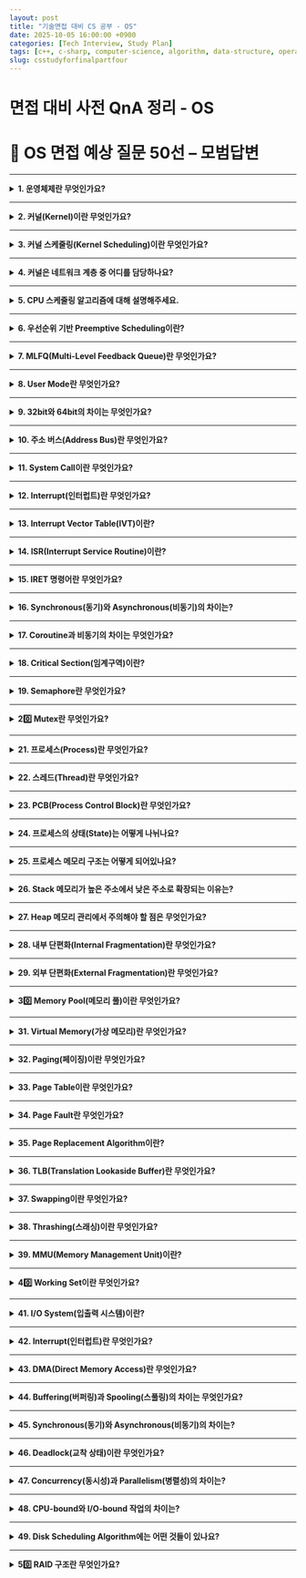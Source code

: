 ```yaml
---
layout: post
title: "기술면접 대비 CS 공부 - OS"
date: 2025-10-05 16:00:00 +0900
categories: [Tech Interview, Study Plan]
tags: [c++, c-sharp, computer-science, algorithm, data-structure, operating-system, network, database, design-pattern, unity, unreal]
slug: csstudyforfinalpartfour
---
```


# 면접 대비 사전 QnA 정리 - OS


# 🔷 OS 면접 예상 질문 50선 – 모범답변

---

<details markdown="1">
<summary><strong>1. 운영체제란 무엇인가요?</strong></summary>

<strong>🧠 핵심 요약</strong>

운영체제(Operating System, OS)는 사용자와 하드웨어 사이의 중재자로서,
시스템 자원을 효율적으로 관리하고 프로그램이 실행될 수 있도록 환경을 제공하는 시스템 소프트웨어입니다.

---

<strong>🔹 특징 및 상세설명</strong>

- **주요 역할**
  1. **프로세스 관리:** 프로그램 실행, 스케줄링, 동기화, 교착상태 관리
  2. **메모리 관리:** 가상 메모리, 페이징, 세그멘테이션
  3. **파일 시스템 관리:** 파일 생성, 삭제, 접근 제어
  4. **입출력(I/O) 관리:** 디바이스 제어, 버퍼링, 인터럽트 처리

- **핵심 구성요소**
  - **커널(Kernel):** 하드웨어 자원 제어 및 시스템 핵심 기능 담당
  - **시스템 콜(System Call):** 사용자 프로그램이 커널 기능을 요청하는 인터페이스
  - **쉘(Shell):** 사용자와 운영체제 간의 명령 인터페이스 (CLI 또는 GUI)

---

<strong>💬 면접식 답변</strong>

운영체제는 하드웨어와 사용자 사이의 다리 역할을 하는 시스템 소프트웨어입니다.
CPU, 메모리, 파일 시스템 등의 자원을 효율적으로 관리하면서,
프로그램이 안정적으로 실행될 수 있도록 지원합니다.
즉, 컴퓨터의 자원을 '관리'하고, 사용자가 프로그램을 '실행'할 수 있게 하는 기반 시스템입니다.

</details>

---

<details markdown="1">
<summary><strong>2. 커널(Kernel)이란 무엇인가요?</strong></summary>

<strong>🧠 핵심 요약</strong>

커널은 운영체제의 핵심으로, CPU, 메모리, 입출력 장치 등의 하드웨어 자원을 직접 제어하고 관리하는 소프트웨어 계층입니다.

---

<strong>🔹 특징 및 상세설명</strong>

- **커널의 역할**
  - **프로세스 관리:** 생성, 스케줄링, 종료
  - **메모리 관리:** 페이지 테이블, 주소 변환, 가상 메모리
  - **파일 시스템 관리:** 파일 접근 및 권한 관리
  - **I/O 제어:** 디바이스 드라이버를 통해 하드웨어를 제어

- **커널의 유형**
  - **모놀리식 커널:** 모든 기능이 하나의 큰 커널에 통합 (예: Linux)
  - **마이크로커널:** 최소 기능만 커널에 두고 나머지는 사용자 모드에서 실행 (예: macOS, QNX)

- **실행 권한**
  - Ring 0 (가장 높은 권한 레벨)에서 실행됨

---

<strong>💬 면접식 답변</strong>

커널은 운영체제의 핵심 부분으로, CPU, 메모리, 디스크와 같은 하드웨어를 직접 관리하는 역할을 합니다.
프로세스와 메모리를 스케줄링하고, I/O 요청을 처리하며, 시스템 자원을 효율적으로 분배하죠.
즉, 커널은 운영체제의 '심장'이라고 할 수 있습니다.

</details>

---

<details markdown="1">
<summary><strong>3. 커널 스케줄링(Kernel Scheduling)이란 무엇인가요?</strong></summary>

<strong>🧠 핵심 요약</strong>

커널 스케줄링은 CPU를 여러 프로세스나 스레드에 효율적으로 분배하기 위한 정책과 메커니즘을 의미합니다.

---

<strong>🔹 특징 및 상세설명</strong>

- **목적**
  - CPU 효율 극대화
  - 응답시간 최소화
  - 공정한 자원 분배

- **스케줄링 단위**
  - **프로세스 단위** (커널 스레드 포함)
  - **스레드 단위** (멀티스레드 환경)

- **대표적인 스케줄링 방식**
  - Round Robin, Priority Scheduling, MLFQ

- **커널 스케줄러 종류**
  - Windows: Dispatcher
  - Linux: Completely Fair Scheduler (CFS)

---

<strong>💬 면접식 답변</strong>

커널 스케줄링은 CPU를 어떤 프로세스나 스레드에 언제, 얼마나 할당할지를 결정하는 메커니즘입니다.
운영체제는 스케줄러를 통해 프로세스를 관리하며, 공정성과 효율성을 동시에 달성하려 합니다.
예를 들어, Linux는 CFS 스케줄러를 통해 CPU 사용량을 균등하게 분배합니다.

</details>

---

<details markdown="1">
<summary><strong>4. 커널은 네트워크 계층 중 어디를 담당하나요?</strong></summary>

<strong>🧠 핵심 요약</strong>

커널은 OSI 7계층 중 **하위 4계층(1~4계층)**, 즉 물리계층부터 전송계층까지를 주로 담당합니다.

---

<strong>🔹 특징 및 상세설명</strong>

- **물리계층 (1계층)**
  - 디바이스 드라이버를 통해 하드웨어 제어

- **데이터링크계층 (2계층)**
  - 네트워크 인터페이스 카드(NIC) 제어

- **네트워크계층 (3계층)**
  - IP 라우팅, 패킷 처리 (커널의 네트워크 스택)

- **전송계층 (4계층)**
  - TCP/UDP 소켓 통신 처리

- **응용계층 (5~7계층)**
  - 사용자 모드에서 실행되는 애플리케이션이 담당 (예: HTTP, FTP 등)

---

<strong>💬 면접식 답변</strong>

커널은 네트워크 계층 중 하위 4계층, 즉 물리 ~ 전송 계층을 담당합니다.
하드웨어 드라이버를 제어하고, IP 라우팅과 TCP/UDP 소켓 통신을 처리하죠.
반면, HTTP 같은 상위 계층은 응용 프로그램에서 구현됩니다.

</details>

---

<details markdown="1">
<summary><strong>5. CPU 스케줄링 알고리즘에 대해 설명해주세요.</strong></summary>

<strong>🧠 핵심 요약</strong>

CPU 스케줄링 알고리즘은 여러 프로세스가 CPU를 효율적으로 공유하도록 우선순위와 실행 순서를 결정하는 정책입니다.

---

<strong>🔹 특징 및 상세설명</strong>

- **비선점형(Non-Preemptive)**
  - FCFS (First Come First Served)
  - SJF (Shortest Job First)

- **선점형(Preemptive)**
  - RR (Round Robin)
  - SRTF (Shortest Remaining Time First)
  - Priority Scheduling
  - MLFQ (Multi-Level Feedback Queue)

- **평가 기준**
  - 평균 대기 시간, 응답 시간, CPU 활용률, 처리율 등

---

<strong>💬 면접식 답변</strong>

CPU 스케줄링은 여러 프로세스가 CPU를 효율적으로 사용할 수 있도록 실행 순서를 결정하는 과정입니다.
예를 들어, 짧은 작업을 우선 실행하는 SJF나, 순환 시간을 나누는 Round Robin 방식이 대표적입니다.
최근 OS에서는 MLFQ처럼 동적 우선순위를 사용하는 방식이 주로 활용됩니다.

</details>

---

<details markdown="1">
<summary><strong>6. 우선순위 기반 Preemptive Scheduling이란?</strong></summary>

<strong>🧠 핵심 요약</strong>

우선순위 기반 선점 스케줄링은 **우선순위가 높은 프로세스가 낮은 프로세스보다 먼저 CPU를 차지하는 방식**입니다.

---

<strong>🔹 특징 및 상세설명</strong>

- **기본 원리**
  - 새로 도착한 프로세스가 기존 실행 중인 프로세스보다 우선순위가 높다면, CPU를 즉시 선점(Preempt)합니다

- **장점**
  - 빠른 응답성과 높은 중요도 프로세스 처리 가능

- **단점**
  - 낮은 우선순위 프로세스가 무한정 대기하는 **Starvation(기아 현상)** 발생 가능

- **해결법**
  - Aging (대기 시간이 길수록 우선순위를 점진적으로 상승시킴)

---

<strong>💬 면접식 답변</strong>

우선순위 기반 선점 스케줄링은 높은 우선순위의 프로세스가 CPU를 먼저 사용하는 방식입니다.
중요 작업을 빠르게 처리할 수 있지만, 낮은 우선순위 작업이 영원히 실행되지 않는 기아 현상이 발생할 수 있습니다.
이를 방지하기 위해 Aging 기법을 적용해 우선순위를 점진적으로 조정합니다.

</details>

---

<details markdown="1">
<summary><strong>7. MLFQ(Multi-Level Feedback Queue)란 무엇인가요?</strong></summary>

<strong>🧠 핵심 요약</strong>

MLFQ는 여러 개의 우선순위 큐를 두고, 프로세스의 행동에 따라 동적으로 우선순위를 조정하는 스케줄링 알고리즘입니다.

---

<strong>🔹 특징 및 상세설명</strong>

- **다단계 큐 구조**
  - 각 큐는 서로 다른 우선순위와 타임슬라이스(Time Quantum)를 가짐

- **피드백 메커니즘**
  - CPU를 오래 사용하면 하위 큐로 이동, 입출력 위주면 상위 큐로 승격

- **장점**
  - CPU-bound, I/O-bound 프로세스를 모두 공정하게 처리

- **단점**
  - 구현이 복잡하며, 매개변수 조정이 중요함

---

<strong>💬 면접식 답변</strong>

MLFQ는 여러 개의 큐를 두고 프로세스의 실행 패턴에 따라 우선순위를 동적으로 변경하는 방식입니다.
CPU를 오래 사용하는 작업은 하위 큐로, 입출력 중심의 작업은 상위 큐로 이동합니다.
즉, 시스템의 효율성과 응답성을 모두 확보할 수 있는 스케줄링 방식입니다.

</details>

---

<details markdown="1">
<summary><strong>8. User Mode란 무엇인가요?</strong></summary>

<strong>🧠 핵심 요약</strong>

User Mode는 애플리케이션이 실행되는 권한이 제한된 CPU 모드로, 직접 하드웨어에 접근할 수 없습니다.

---

<strong>🔹 특징 및 상세설명</strong>

- **접근 제한**
  - 시스템 자원(CPU, 메모리 등)에 직접 접근 불가

- **커널 호출**
  - 시스템 콜을 통해 커널 모드에서만 자원 접근 가능

- **예시**
  - 브라우저, 게임 클라이언트, IDE 등은 User Mode에서 실행됨

- **보호 메커니즘**
  - 잘못된 접근으로부터 시스템 안정성을 보장

---

<strong>💬 면접식 답변</strong>

User Mode는 일반 애플리케이션이 실행되는 제한된 권한 모드입니다.
프로그램이 직접 하드웨어를 제어하지 못하고, 필요한 경우 커널 모드로 전환하여 자원을 요청합니다.
이 방식 덕분에 시스템 안정성과 보안이 유지됩니다.

</details>

---

<details markdown="1">
<summary><strong>9. 32bit와 64bit의 차이는 무엇인가요?</strong></summary>

<strong>🧠 핵심 요약</strong>

32bit와 64bit는 CPU가 한 번에 처리할 수 있는 데이터 크기(레지스터 폭)와 주소 공간의 크기를 의미합니다.

---

<strong>🔹 특징 및 상세설명</strong>

- **데이터 버스/레지스터 폭 차이**
  - 32bit CPU: 4바이트(=32비트) 단위 연산
  - 64bit CPU: 8바이트(=64비트) 단위 연산

- **주소 공간 차이**
  - 32bit: 최대 4GB (2³²)
  - 64bit: 이론상 16EB (2⁶⁴)

- **특징**
  - 64bit는 더 큰 메모리 공간 접근 가능
  - 64bit OS에서는 32bit 프로그램을 호환 모드에서 실행 가능

---

<strong>💬 면접식 답변</strong>

32bit와 64bit의 차이는 CPU가 한 번에 처리할 수 있는 데이터의 폭과 메모리 주소 공간의 차이입니다.
32bit 시스템은 최대 4GB 메모리만 인식하지만, 64bit는 훨씬 큰 주소 공간을 다룰 수 있습니다.
최근 대부분의 OS와 애플리케이션은 64bit 환경을 기본으로 지원합니다.

</details>

---

<details markdown="1">
<summary><strong>10. 주소 버스(Address Bus)란 무엇인가요?</strong></summary>

<strong>🧠 핵심 요약</strong>

주소 버스는 CPU가 접근하려는 메모리나 I/O 장치의 주소를 전달하는 통로입니다.

---

<strong>🔹 특징 및 상세설명</strong>

- **역할**
  - CPU → 메모리/디바이스로 주소 신호를 전달

- **폭(bit 수)**
  - CPU의 주소 버스 폭이 접근 가능한 메모리 크기를 결정
  - 예: 32bit 주소 버스 → 4GB 메모리 접근 가능

- **데이터 버스(Data Bus)**
  - 실제 데이터를 전달

- **제어 버스(Control Bus)**
  - 읽기/쓰기 제어 신호를 전달

---

<strong>💬 면접식 답변</strong>

주소 버스는 CPU가 메모리나 I/O 장치에 접근하기 위해 주소를 전달하는 통로입니다.
예를 들어 32비트 CPU는 32개의 주소선을 통해 2³², 즉 4GB의 메모리 공간에 접근할 수 있습니다.
이 버스 구조는 CPU, 메모리, 주변장치 간 통신의 핵심 요소입니다.

</details>

---

<details markdown="1">
<summary><strong>11. System Call이란 무엇인가요?</strong></summary>

<strong>🧠 핵심 요약</strong>

System Call은 사용자 프로그램이 운영체제 커널의 기능(CPU, 메모리, 파일 등)에 접근하기 위해 호출하는 인터페이스입니다.

---

<strong>🔹 특징 및 상세설명</strong>

- **역할**
  - 사용자 모드 프로그램이 직접 하드웨어를 제어할 수 없기 때문에, 커널 기능을 요청할 때 System Call을 통해 간접적으로 접근합니다

- **예시**
  - 파일: `open()`, `read()`, `write()`
  - 프로세스: `fork()`, `exec()`, `exit()`
  - 메모리: `mmap()`, `brk()`
  - 네트워크: `socket()`, `connect()`

- **동작 과정**
  1. 애플리케이션이 System Call 호출
  2. CPU가 **Trap 명령어**를 통해 커널 모드로 전환
  3. 커널이 요청된 작업 수행 후 결과 반환
  4. 사용자 모드로 복귀

---

<strong>💬 면접식 답변</strong>

System Call은 사용자 프로그램이 커널 기능을 요청하는 인터페이스입니다.
예를 들어, 파일을 열거나 프로세스를 생성할 때 직접 하드웨어에 접근하지 않고 System Call을 통해 커널이 대신 수행합니다.
즉, 커널과 사용자 프로그램 간의 통신 창구 역할을 하는 중요한 메커니즘입니다.

</details>

---

<details markdown="1">
<summary><strong>12. Interrupt(인터럽트)란 무엇인가요?</strong></summary>

<strong>🧠 핵심 요약</strong>  
인터럽트는 CPU가 실행 중인 작업을 잠시 중단하고,  
우선적으로 처리해야 하는 외부 또는 내부 이벤트를 처리하도록 알려주는 신호입니다.

---

<strong>🔹 특징 및 상세설명</strong>  
- **종류:**
  - **하드웨어 인터럽트:** 키보드 입력, I/O 완료 등 외부 장치 신호  
  - **소프트웨어 인터럽트:** 예외(Exception), System Call 등 내부 이벤트  
- **동작 과정:**  
  1. 인터럽트 발생  
  2. CPU가 현재 명령어 완료 후 상태를 저장  
  3. 인터럽트 벡터 테이블(IVT)에서 해당 ISR 주소 탐색  
  4. ISR(Interrupt Service Routine) 실행  
  5. `IRET` 명령으로 원래 실행하던 코드 복귀  

---

<strong>💬 면접식 답변</strong>  
인터럽트는 CPU가 현재 작업을 잠시 멈추고,  
입출력 완료나 예외 상황 같은 더 중요한 이벤트를 우선 처리하도록 하는 신호입니다.  
예를 들어 키보드 입력이 들어오면 CPU가 즉시 ISR을 실행하고, 처리가 끝나면 원래 작업으로 돌아옵니다.

</details>

---

<details markdown="1">
<summary><strong>13. Interrupt Vector Table(IVT)이란?</strong></summary>

<strong>🧠 핵심 요약</strong>  
IVT는 각 인터럽트 번호에 대응하는 ISR(Interrupt Service Routine)의 주소를 저장하는 테이블입니다.

---

<strong>🔹 특징 및 상세설명</strong>  
- **역할:**  
  인터럽트가 발생했을 때 CPU가 어떤 함수를 실행해야 할지를 결정하는 매핑 테이블 역할  
- **구조:**  
  각 엔트리(Entry)는 인터럽트 번호(Index)와 ISR 주소를 매핑  
- **예시:**  
  - 0번: Divide by Zero  
  - 14번: Page Fault  
  - 32번 이상: 하드웨어 인터럽트  

---

<strong>💬 면접식 답변</strong>  
인터럽트 벡터 테이블은 각 인터럽트 요청 번호에 대응하는 ISR 주소를 저장한 테이블입니다.  
CPU는 인터럽트가 발생하면 IVT에서 해당 ISR의 주소를 찾아 즉시 실행하게 됩니다.  
즉, 인터럽트 처리의 ‘주소록’ 역할을 하는 데이터 구조입니다.

</details>

---

<details markdown="1">
<summary><strong>14. ISR(Interrupt Service Routine)이란?</strong></summary>

<strong>🧠 핵심 요약</strong>  
ISR은 인터럽트가 발생했을 때 실행되는 함수(핸들러)로,  
해당 이벤트를 처리하고 시스템을 정상 상태로 복귀시키는 역할을 합니다.

---

<strong>🔹 특징 및 상세설명</strong>  
- **역할:**  
  - 인터럽트 원인 분석 및 관련 작업 처리  
  - 예: 키보드 입력 처리, 네트워크 패킷 수신, 타이머 인터럽트  
- **실행 과정:**  
  1. 인터럽트 발생 → CPU 상태 저장  
  2. ISR 진입 → 해당 작업 수행  
  3. 완료 후 `IRET` 명령으로 복귀  
- **제약:**  
  - 실행 중 다른 인터럽트 발생 시 마스킹 필요  
  - 커널 모드에서 동작 (고권한 코드)

---

<strong>💬 면접식 답변</strong>  
ISR은 인터럽트가 발생했을 때 실행되는 처리 루틴입니다.  
예를 들어 키보드 입력 시 키 값을 버퍼에 저장하는 코드가 ISR로 작동합니다.  
CPU는 ISR 수행 후 원래 실행 중이던 프로세스로 복귀합니다.

</details>

---

<details markdown="1">
<summary><strong>15. IRET 명령어란 무엇인가요?</strong></summary>

<strong>🧠 핵심 요약</strong>  
IRET(Interrupt Return)은 인터럽트 처리 후,  
저장해두었던 이전 CPU 상태(레지스터, 플래그, 명령어 포인터)를 복원하고 원래 코드로 돌아가는 명령어입니다.

---

<strong>🔹 특징 및 상세설명</strong>  
- **작동 원리:**  
  - ISR 진입 시 CPU는 현재 실행 상태(PC, 플래그, 스택 등)를 스택에 저장  
  - IRET은 이 상태를 복원하여 원래 실행 흐름으로 복귀  
- **역할:**  
  인터럽트 처리 후 시스템을 안정적으로 원래 컨텍스트로 되돌림  
- **관련 명령:**  
  - `CALL` / `RET` (일반 함수 호출)  
  - `INT` / `IRET` (인터럽트 호출 및 복귀)

---

<strong>💬 면접식 답변</strong>  
IRET 명령은 인터럽트 처리 후 CPU가 이전 실행 상태로 돌아가게 하는 복귀 명령어입니다.  
ISR이 완료되면 IRET이 스택에 저장된 프로그램 카운터와 플래그를 복원하여 원래 명령으로 복귀합니다.  
이 과정을 통해 인터럽트 전후의 실행 흐름이 일관되게 유지됩니다.

</details>

---

<details markdown="1">
<summary><strong>16. Synchronous(동기)와 Asynchronous(비동기)의 차이는?</strong></summary>

<strong>🧠 핵심 요약</strong>  
동기(Synchronous)는 요청한 작업이 끝날 때까지 기다리는 방식이고,  
비동기(Asynchronous)는 요청 후 바로 다음 작업을 수행하며 결과를 나중에 받는 방식입니다.

---

<strong>🔹 특징 및 상세설명</strong>  

| 구분 | Synchronous | Asynchronous |
|------|--------------|--------------|
| **작동 방식** | 순차적 | 병렬 또는 비차단 |
| **예시** | 파일 읽기 시 완료까지 대기 | 콜백으로 결과 수신 |
| **장점** | 구현 간단, 예측 쉬움 | CPU 효율 높음 |
| **단점** | 대기 시간 발생 | 구현 복잡, 동기화 필요 |

---

<strong>💬 면접식 답변</strong>  
동기 방식은 작업이 끝날 때까지 다음 명령을 실행하지 않는 방식이고,  
비동기 방식은 요청 후 다른 일을 처리하다가 결과를 나중에 받는 방식입니다.  
예를 들어, Unity의 Coroutine이나 C#의 `async/await`가 대표적인 비동기 패턴입니다.

</details>

---

<details markdown="1">
<summary><strong>17. Coroutine과 비동기의 차이는 무엇인가요?</strong></summary>

<strong>🧠 핵심 요약</strong>  
Coroutine은 함수 실행을 중단하고 나중에 재개할 수 있는 구조이고,  
비동기(Async)는 별도의 스레드나 이벤트 루프를 통해 병렬적으로 작업을 수행하는 개념입니다.

---

<strong>🔹 특징 및 상세설명</strong>  
- **Coroutine:**  
  - 싱글 스레드 내에서 실행 흐름을 일시 중단(`yield`) 후 재개  
  - Unity, Lua, Python 등에서 사용  
- **Async (비동기):**  
  - OS나 런타임 레벨에서 백그라운드 스레드/이벤트로 동작  
  - 예: `Task`, `Future`, `Promise`  
- **차이점:**  
  - Coroutine은 “동시성(Concurrency)”  
  - Async는 “병렬성(Parallelism)”

---

<strong>💬 면접식 답변</strong>  
Coroutine은 하나의 스레드에서 실행 흐름을 잠시 멈추고 나중에 이어가는 구조입니다.  
반면 비동기 작업은 OS 스케줄러나 별도 스레드에서 병렬로 실행되어 결과를 콜백이나 await로 받습니다.  
즉, Coroutine은 흐름 제어 중심이고, 비동기는 작업 분산 중심입니다.

</details>

---

<details markdown="1">
<summary><strong>18. Critical Section(임계구역)이란?</strong></summary>

<strong>🧠 핵심 요약</strong>  
Critical Section은 여러 스레드가 동시에 접근하면 문제가 발생할 수 있는 코드 영역입니다.

---

<strong>🔹 특징 및 상세설명</strong>  
- **발생 원인:**  
  공유 자원에 대한 동시 접근 (예: 전역 변수, 버퍼)  
- **문제점:**  
  Race Condition, 데이터 불일치, 시스템 오류  
- **해결 방법:**  
  1. Mutex  
  2. Semaphore  
  3. SpinLock  
  4. Monitor / CriticalSection 객체 (Windows API)  

---

<strong>💬 면접식 답변</strong>  
임계구역은 여러 스레드가 동시에 접근하면 데이터 불일치가 발생할 수 있는 코드 부분입니다.  
이를 보호하기 위해 락(Mutex, Semaphore 등)을 사용하여 한 번에 하나의 스레드만 접근하도록 보장합니다.

</details>

---

<details markdown="1">
<summary><strong>19. Semaphore란 무엇인가요?</strong></summary>

<strong>🧠 핵심 요약</strong>  
Semaphore는 동시에 접근할 수 있는 스레드의 개수를 제어하는 동기화 도구입니다.

---

<strong>🔹 특징 및 상세설명</strong>  
- **구성요소:** 정수 값 `S` (허용 가능한 자원 수)  
- **작동 방식:**  
  - `wait()` → S 감소 (자원이 없으면 대기)  
  - `signal()` → S 증가 (대기 중인 스레드 깨움)  
- **유형:**  
  - **Binary Semaphore:** S = 0 or 1 (Mutex와 유사)  
  - **Counting Semaphore:** S > 1, 여러 자원 제어 가능  
- **특징:** 여러 스레드가 동시에 접근 가능하나, S값 제한 존재  

---

<strong>💬 면접식 답변</strong>  
Semaphore는 한 번에 접근할 수 있는 스레드 수를 제어하는 기법입니다.  
예를 들어, 데이터베이스 커넥션 풀의 최대 연결 개수를 제한할 때 사용됩니다.  
S값이 0이면 다른 스레드는 대기하고, 자원이 반환되면 다시 접근할 수 있습니다.

</details>

---

<details markdown="1">
<summary><strong>20️⃣ Mutex란 무엇인가요?</strong></summary>

<strong>🧠 핵심 요약</strong>  
Mutex는 한 번에 하나의 스레드만 접근할 수 있도록 하는 상호 배제 동기화 객체입니다.

---

<strong>🔹 특징 및 상세설명</strong>  
- **핵심 원리:** 자원을 잠그고(`lock`), 사용이 끝나면 해제(`unlock`)  
- **특징:**  
  - 소유자(Owner) 개념 존재 → 락을 획득한 스레드만 해제 가능  
  - 교착 상태(Deadlock) 위험 존재  
- **사용 예시:**  
  - 파일 쓰기, 전역 변수 수정, UI 접근  
- **차이점:**  
  - Mutex: 한 스레드만 접근 가능  
  - Semaphore: 여러 스레드 제한적 접근 가능  

---

<strong>💬 면접식 답변</strong>  
Mutex는 한 번에 하나의 스레드만 공유 자원에 접근하도록 하는 동기화 메커니즘입니다.  
스레드가 자원을 잠근 후 반드시 해제해야 하며, 그렇지 않으면 교착 상태가 발생할 수 있습니다.  
즉, Mutex는 완전한 상호 배제를 보장하는 락입니다.

</details>

---

<details markdown="1">
<summary><strong>21. 프로세스(Process)란 무엇인가요?</strong></summary>

<strong>🧠 핵심 요약</strong>  
프로세스는 실행 중인 프로그램의 인스턴스로,  
코드, 데이터, 스택, 힙, 그리고 CPU 상태 등의 자원을 포함한 독립적인 실행 단위입니다.

---

<strong>🔹 특징 / 상세설명</strong>  
- **구성요소:**  
  - Code Section (명령어)  
  - Data Section (전역/정적 변수)  
  - Stack (함수 호출, 지역 변수)  
  - Heap (동적 메모리)  
- **특징:**  
  - 고유한 **PID(Process ID)** 를 가짐  
  - 서로 독립된 메모리 공간 사용  
  - 운영체제가 **PCB(Process Control Block)** 으로 관리  
- **상태 전이:** Ready → Running → Waiting → Terminated  

---

<strong>💬 면접식 답변</strong>  
프로세스는 실행 중인 프로그램 하나를 의미하며,  
코드와 데이터를 포함해 독립된 메모리 공간을 가지고 있습니다.  
운영체제는 각 프로세스를 PCB로 관리하며, CPU 스케줄링을 통해 실행 순서를 조정합니다.

</details>

---

<details markdown="1">
<summary><strong>22. 스레드(Thread)란 무엇인가요?</strong></summary>

<strong>🧠 핵심 요약</strong>  
스레드는 프로세스 내부에서 실행되는 가장 작은 실행 단위이며,  
같은 프로세스 내에서 메모리 자원을 공유합니다.

---

<strong>🔹 특징 / 상세설명</strong>  
- **공유 자원:** Code, Data, Heap  
- **개별 자원:** Stack, Register, Program Counter  
- **장점:** 컨텍스트 스위치 비용 적음, 빠른 통신 가능  
- **단점:** 동기화 문제(Race Condition), 디버깅 어려움  
- **유형:**  
  - User-Level Thread (경량, 빠름)  
  - Kernel-Level Thread (시스템 관리 용이)

---

<strong>💬 면접식 답변</strong>  
스레드는 프로세스 내부에서 동작하는 실행 단위입니다.  
프로세스 자원을 공유하기 때문에 생성 속도가 빠르고 통신이 효율적이지만,  
동시에 접근 시 동기화 문제가 발생할 수 있습니다.

</details>

---

<details markdown="1">
<summary><strong>23. PCB(Process Control Block)란 무엇인가요?</strong></summary>

<strong>🧠 핵심 요약</strong>  
PCB는 운영체제가 각 프로세스를 관리하기 위해 유지하는 정보 구조체입니다.

---

<strong>🔹 특징 / 상세설명</strong>  
- **포함 정보:**  
  - 프로세스 상태 (Running, Ready 등)  
  - Program Counter  
  - Register 값  
  - 메모리 관리 정보 (Page Table)  
  - I/O 상태, 파일 핸들  
- **역할:**  
  프로세스 전환(Context Switch) 시, 상태 저장 및 복구에 사용  
- **저장 위치:**  
  커널 영역 (Kernel Space)

---

<strong>💬 면접식 답변</strong>  
PCB는 프로세스의 상태와 자원 정보를 저장한 운영체제 내부 구조체입니다.  
CPU 스위칭 시 PCB를 이용해 이전 상태를 저장하고, 다음 프로세스의 상태를 복원합니다.  
즉, 프로세스의 ‘신분증’ 역할을 하는 구조입니다.

</details>

---

<details markdown="1">
<summary><strong>24. 프로세스의 상태(State)는 어떻게 나뉘나요?</strong></summary>

<strong>🧠 핵심 요약</strong>  
프로세스는 실행 상태에 따라 **New, Ready, Running, Waiting, Terminated** 로 구분됩니다.

---

<strong>🔹 특징 / 상세설명</strong>  
1. **New:** 프로세스 생성 중  
2. **Ready:** 실행 대기 중 (CPU 할당 대기)  
3. **Running:** CPU에서 실제 실행 중  
4. **Waiting (Blocked):** I/O나 이벤트 대기 중  
5. **Terminated:** 실행 완료  
- **상태 전이:**  
  - Dispatch: Ready → Running  
  - Timeout: Running → Ready  
  - Wait: Running → Waiting  
  - Wakeup: Waiting → Ready  

---

<strong>💬 면접식 답변</strong>  
프로세스는 생성(New)부터 실행(Running), 종료(Terminated)까지 여러 상태를 오갑니다.  
예를 들어, CPU 점유가 끝나면 Ready로 돌아가고, I/O 대기 시에는 Waiting으로 전환됩니다.  
이러한 상태 전이는 스케줄러가 관리합니다.

</details>

---

<details markdown="1">
<summary><strong>25. 프로세스 메모리 구조는 어떻게 되어있나요?</strong></summary>

<strong>🧠 핵심 요약</strong>  
프로세스 메모리는 **Code, Data, Heap, Stack** 영역으로 나뉩니다.

---

<strong>🔹 특징 / 상세설명</strong>  

| 영역 | 내용 | 크기 변화 |
|------|------|-----------|
| Code | 프로그램 명령어 | 고정 |
| Data | 전역/정적 변수 | 고정 |
| Heap | 동적 메모리(new, malloc) | 증가/감소 |
| Stack | 함수 호출, 지역 변수 | 함수 호출 시 증가, 리턴 시 감소 |

- **특징:**  
  - Stack은 높은 주소 → 낮은 주소 방향으로 성장  
  - Heap은 낮은 주소 → 높은 주소 방향으로 성장  

---

<strong>💬 면접식 답변</strong>  
프로세스는 코드, 데이터, 힙, 스택 영역으로 나뉘며,  
코드는 실행 명령, 데이터는 전역 변수, 스택은 함수 호출 정보, 힙은 동적 메모리를 저장합니다.  
특히 스택과 힙은 반대 방향으로 확장되어 충돌을 방지합니다.

</details>

---

<details markdown="1">
<summary><strong>26. Stack 메모리가 높은 주소에서 낮은 주소로 확장되는 이유는?</strong></summary>

<strong>🧠 핵심 요약</strong>  
스택과 힙이 서로 반대 방향으로 확장되도록 하여,  
서로 충돌하지 않고 효율적으로 메모리를 사용할 수 있기 때문입니다.

---

<strong>🔹 특징 / 상세설명</strong>  
- **Heap:** 동적 메모리 → 낮은 주소부터 위로 증가  
- **Stack:** 함수 호출 → 높은 주소부터 아래로 감소  
- **이유:**  
  1. 메모리의 양끝에서 서로 향하도록 하여 공간을 유연하게 공유  
  2. 예측 가능한 오버플로 감지 용이  
  3. CPU 구조상 스택 포인터의 감소 연산이 효율적

---

<strong>💬 면접식 답변</strong>  
스택은 높은 주소에서 낮은 주소로, 힙은 반대로 확장됩니다.  
이 구조 덕분에 두 영역이 동적으로 메모리를 공유하며,  
프로그램이 사용하는 메모리 공간을 효율적으로 조절할 수 있습니다.

</details>

---

<details markdown="1">
<summary><strong>27. Heap 메모리 관리에서 주의해야 할 점은 무엇인가요?</strong></summary>

<strong>🧠 핵심 요약</strong>  
Heap은 동적 메모리 공간으로,  
메모리 누수나 단편화 등의 문제가 발생하지 않도록 관리가 필요합니다.

---

<strong>🔹 특징 / 상세설명</strong>  
- **주의사항:**  
  1. `new` / `malloc`으로 할당 후 반드시 `delete` / `free` 필요  
  2. 중복 해제(Double Free) 금지  
  3. Dangling Pointer(유효하지 않은 포인터 참조) 주의  
  4. 단편화(Heap Fragmentation) 발생 가능  
- **해결책:**  
  - 스마트 포인터 (C++)  
  - 풀 할당(Memory Pool)  
  - Garbage Collection (C#, Java)

---

<strong>💬 면접식 답변</strong>  
Heap은 동적으로 메모리를 관리하기 때문에 누수나 단편화가 쉽게 발생합니다.  
그래서 C++에서는 스마트 포인터를, C#에서는 GC를 사용해 안전하게 관리하며,  
사용이 끝난 메모리는 반드시 해제해야 합니다.

</details>

---

<details markdown="1">
<summary><strong>28. 내부 단편화(Internal Fragmentation)란 무엇인가요?</strong></summary>

<strong>🧠 핵심 요약</strong>  
내부 단편화는 고정된 블록을 할당할 때 실제 사용보다 더 큰 공간이 낭비되는 현상입니다.

---

<strong>🔹 특징 / 상세설명</strong>  
- **예시:**  
  4KB 블록 단위 할당 시, 3.6KB만 사용하면 0.4KB 낭비  
- **원인:**  
  고정 크기 메모리 블록 또는 페이지 기반 관리  
- **해결방법:**  
  - 동적 크기 할당 (Buddy System)  
  - 페이지 크기 조정  
  - 세그멘테이션과 결합

---

<strong>💬 면접식 답변</strong>  
내부 단편화는 프로세스가 필요한 양보다 큰 블록을 할당받아 낭비되는 공간입니다.  
예를 들어, 4KB 페이지에 3KB만 사용하면 남는 1KB가 낭비됩니다.  
이 문제는 가변 크기 블록이나 세그멘테이션 기법으로 완화할 수 있습니다.

</details>

---

<details markdown="1">
<summary><strong>29. 외부 단편화(External Fragmentation)란 무엇인가요?</strong></summary>

<strong>🧠 핵심 요약</strong>  
외부 단편화는 메모리 중간중간에 작은 빈 공간이 생겨,  
총합은 충분하지만 연속된 공간을 할당할 수 없는 현상입니다.

---

<strong>🔹 특징 / 상세설명</strong>  
- **예시:**  
  10MB 중 2MB + 3MB + 5MB로 나뉘어 존재 시,  
  6MB 프로세스를 연속적으로 배치 불가능  
- **해결방법:**  
  - **Compaction(압축)**: 메모리 공간 재배치  
  - **Paging**: 연속되지 않은 페이지 단위 관리  
  - **Segmentation + Paging 결합**  

---

<strong>💬 면접식 답변</strong>  
외부 단편화는 메모리 중간중간이 잘게 쪼개져 연속된 큰 공간을 할당할 수 없는 문제입니다.  
이 문제는 페이지 단위로 메모리를 분할하거나, 압축(Compaction)을 통해 완화할 수 있습니다.

</details>

---

<details markdown="1">
<summary><strong>30️⃣ Memory Pool(메모리 풀)이란 무엇인가요?</strong></summary>

<strong>🧠 핵심 요약</strong>  
Memory Pool은 자주 할당/해제되는 작은 객체들을 미리 확보해두고 재사용하는 메모리 관리 기법입니다.

---

<strong>🔹 특징 / 상세설명</strong>  
- **장점:**  
  - `malloc` / `free` 호출 감소 → 성능 향상  
  - 단편화 방지  
  - 예측 가능한 메모리 사용량  
- **구조:**  
  - 고정 크기 블록의 리스트를 유지  
  - 필요 시 즉시 제공 후 반환 시 재사용  
- **활용 예시:**  
  - 게임 오브젝트 관리 (Unity Object Pool)  
  - 네트워크 버퍼 관리  

---

<strong>💬 면접식 답변</strong>  
Memory Pool은 작은 객체를 반복적으로 할당할 때,  
미리 확보해둔 블록을 재사용하는 방식입니다.  
이를 통해 메모리 단편화를 줄이고, 할당/해제 속도를 크게 향상시킬 수 있습니다.

</details>

---

<details markdown="1">
<summary><strong>31. Virtual Memory(가상 메모리)란 무엇인가요?</strong></summary>

<strong>🧠 핵심 요약</strong>  
가상 메모리는 실제 물리 메모리보다 큰 공간을 사용하는 것처럼 보이게 하는 메모리 관리 기법으로,  
프로세스마다 독립된 주소 공간을 제공하여 안정성과 효율성을 높입니다.

---

<strong>🔹 특징 / 상세설명</strong>  
- **핵심 아이디어:**  
  프로세스는 가상의 주소 공간(Virtual Address Space)을 사용하고,  
  MMU가 이를 실제 물리 주소로 변환합니다.  
- **장점:**  
  - 프로세스 간 메모리 보호  
  - 메모리 효율적 사용 (Demand Paging)  
  - 큰 프로그램 실행 가능  
- **구성:**  
  - Virtual Address ↔ Physical Address 매핑  
  - Page Table, TLB, MMU가 변환 담당  

---

<strong>💬 면접식 답변</strong>  
가상 메모리는 프로세스가 실제 물리 메모리보다 큰 공간을 사용할 수 있도록 하는 시스템입니다.  
이를 통해 메모리 보호, 프로세스 간 독립성, 효율적인 자원 분배가 가능해집니다.  
MMU가 주소 변환을 담당하고, 필요할 때만 페이지를 로드합니다.

</details>

---

<details markdown="1">
<summary><strong>32. Paging(페이징)이란 무엇인가요?</strong></summary>

<strong>🧠 핵심 요약</strong>  
페이징은 가상 메모리를 일정한 크기의 블록(Page)으로 나누고,  
이를 물리 메모리의 프레임(Frame)과 매핑하는 메모리 관리 기법입니다.

---

<strong>🔹 특징 / 상세설명</strong>  
- **Page:** 가상 메모리의 고정 단위 (보통 4KB)  
- **Frame:** 물리 메모리의 고정 단위  
- **Page Table:** Page ↔ Frame 매핑 정보 저장  
- **장점:** 외부 단편화 해결  
- **단점:** 내부 단편화 발생 가능  

---

<strong>💬 면접식 답변</strong>  
페이징은 메모리를 일정한 단위로 나누어 관리함으로써 외부 단편화를 제거한 기법입니다.  
가상 페이지를 실제 프레임에 매핑하는 구조로, 각 프로세스마다 페이지 테이블을 가집니다.

</details>

---

<details markdown="1">
<summary><strong>33. Page Table이란 무엇인가요?</strong></summary>

<strong>🧠 핵심 요약</strong>  
페이지 테이블은 가상 주소와 물리 주소의 대응 관계를 저장하는 자료구조입니다.

---

<strong>🔹 특징 / 상세설명</strong>  
- **구조:**  
  - Page Number → Frame Number 매핑  
  - Valid Bit: 존재 여부  
  - Dirty Bit: 수정 여부  
  - Access Bit: 접근 기록  
- **종류:**  
  - 단일 페이지 테이블  
  - 다단계 페이지 테이블 (2-Level, 3-Level)  
  - Inverted Page Table  
- **문제점:**  
  - 메모리 낭비 → 다단계 페이지 테이블로 개선  

---

<strong>💬 면접식 답변</strong>  
페이지 테이블은 가상 주소의 페이지 번호를 물리 메모리의 프레임 번호로 변환하는 자료구조입니다.  
이 정보를 통해 CPU가 주소 변환을 수행하며, 다단계 구조로 효율을 높입니다.

</details>

---

<details markdown="1">
<summary><strong>34. Page Fault란 무엇인가요?</strong></summary>

<strong>🧠 핵심 요약</strong>  
페이지 폴트는 CPU가 접근하려는 페이지가 물리 메모리에 없는 경우 발생하는 예외(Interrupt)입니다.

---

<strong>🔹 특징 / 상세설명</strong>  
- **발생 과정:**  
  1. CPU가 페이지 접근  
  2. 페이지 테이블에서 Valid Bit = 0 확인  
  3. OS가 디스크에서 해당 페이지를 로드  
  4. 페이지 테이블 갱신 후 재시도  
- **원인:**  
  - Demand Paging  
  - Swapping  
- **성능 영향:**  
  - 디스크 접근이 느리므로 성능 저하  

---

<strong>💬 면접식 답변</strong>  
페이지 폴트는 CPU가 메모리에 없는 페이지를 접근할 때 발생하는 인터럽트입니다.  
운영체제는 이를 감지하고 필요한 페이지를 디스크에서 로드해 페이지 테이블을 갱신합니다.

</details>

---

<details markdown="1">
<summary><strong>35. Page Replacement Algorithm이란?</strong></summary>

<strong>🧠 핵심 요약</strong>  
페이지 교체 알고리즘은 새로운 페이지를 메모리에 올리기 위해  
어떤 페이지를 제거할지를 결정하는 정책입니다.

---

<strong>🔹 특징 / 상세설명</strong>  
- **주요 알고리즘:**  
  1. FIFO (First In First Out): 오래된 페이지 제거  
  2. LRU (Least Recently Used): 최근에 사용되지 않은 페이지 제거  
  3. LFU (Least Frequently Used): 사용 빈도 낮은 페이지 제거  
  4. Optimal: 앞으로 가장 오래 사용되지 않을 페이지 제거 (이론적)  
- **성능 지표:**  
  Page Fault Rate  

---

<strong>💬 면접식 답변</strong>  
페이지 교체 알고리즘은 메모리가 가득 찼을 때 어떤 페이지를 제거할지를 결정하는 방식입니다.  
가장 널리 쓰이는 알고리즘은 LRU이며, 실제 시스템에서는 효율을 위해 하이브리드 형태로 구현됩니다.

</details>

---

<details markdown="1">
<summary><strong>36. TLB(Translation Lookaside Buffer)란 무엇인가요?</strong></summary>

<strong>🧠 핵심 요약</strong>  
TLB는 최근 사용된 페이지 매핑 정보를 캐싱하는 고속 메모리로,  
주소 변환 속도를 향상시키는 하드웨어 장치입니다.

---

<strong>🔹 특징 / 상세설명</strong>  
- **기능:** Virtual Page → Physical Frame 매핑 캐시  
- **구조:**  
  - Associative Memory로 구성 (병렬 검색)  
  - Miss 시 페이지 테이블 접근  
- **장점:** 주소 변환 시간 대폭 단축  
- **관련 용어:** TLB Hit / Miss  

---

<strong>💬 면접식 답변</strong>  
TLB는 페이지 테이블의 일부를 캐싱하여 주소 변환 속도를 높이는 장치입니다.  
최근 접근한 페이지 정보를 저장하고, TLB Miss 시에만 페이지 테이블을 참조합니다.

</details>

---

<details markdown="1">
<summary><strong>37. Swapping이란 무엇인가요?</strong></summary>

<strong>🧠 핵심 요약</strong>  
Swapping은 프로세스 전체를 디스크로 내보내거나 다시 메모리로 불러오는 기법으로,  
메모리 공간을 효율적으로 활용하기 위한 방법입니다.

---

<strong>🔹 특징 / 상세설명</strong>  
- **방식:**  
  - 메모리 부족 시 비활성 프로세스를 디스크로 내보냄  
  - 필요 시 다시 로드  
- **장점:** 많은 프로세스 동시 실행 가능  
- **단점:** 디스크 I/O 오버헤드 (느림)  
- **현대 OS:** 부분 스왑 (페이징 기반)  

---

<strong>💬 면접식 답변</strong>  
Swapping은 실행 중인 프로세스를 디스크로 내보내거나 다시 불러오는 기술로,  
메모리를 절약하고 동시에 많은 프로세스를 처리할 수 있게 해줍니다.  
하지만 디스크 접근이 느려 자주 발생하면 성능이 떨어집니다.

</details>

---

<details markdown="1">
<summary><strong>38. Thrashing(스래싱)이란 무엇인가요?</strong></summary>

<strong>🧠 핵심 요약</strong>  
Thrashing은 페이지 교체가 너무 자주 발생해 CPU가 실제 작업보다  
페이지 교체에 더 많은 시간을 소비하는 현상입니다.

---

<strong>🔹 특징 / 상세설명</strong>  
- **원인:**  
  - 메모리 부족  
  - 과도한 멀티프로세싱  
  - Working Set보다 작은 메모리  
- **결과:**  
  - CPU 이용률 급감  
  - 디스크 I/O 폭증  
- **해결책:**  
  - 프로세스 수 조절  
  - Working Set 관리  
  - Page Fault Rate 모니터링  

---

<strong>💬 면접식 답변</strong>  
스래싱은 메모리가 부족해 페이지 교체가 반복되면서 CPU가 거의 일하지 못하는 상태입니다.  
운영체제는 프로세스의 작업 집합 크기를 추적해 이를 방지합니다.

</details>

---

<details markdown="1">
<summary><strong>39. MMU(Memory Management Unit)이란?</strong></summary>

<strong>🧠 핵심 요약</strong>  
MMU는 가상 주소를 물리 주소로 변환하고, 접근 권한을 검사하는 하드웨어 장치입니다.

---

<strong>🔹 특징 / 상세설명</strong>  
- **주요 기능:**  
  - 주소 변환 (Virtual → Physical)  
  - 접근 보호 (Read/Write 권한 확인)  
  - 캐시 관리 및 페이지 테이블 참조  
- **구성 요소:**  
  - TLB  
  - Page Table Base Register  
- **장점:**  
  - CPU와 메모리 간 분리  
  - 보안성 강화  

---

<strong>💬 면접식 답변</strong>  
MMU는 CPU가 사용하는 가상 주소를 실제 물리 주소로 변환하는 하드웨어입니다.  
또한 접근 권한을 관리해, 프로세스 간 메모리 보호를 담당합니다.

</details>

---

<details markdown="1">
<summary><strong>40️⃣ Working Set이란 무엇인가요?</strong></summary>

<strong>🧠 핵심 요약</strong>  
Working Set은 특정 시간 동안 프로세스가 자주 사용하는 페이지들의 집합으로,  
프로세스의 “활성 메모리 영역”을 의미합니다.

---

<strong>🔹 특징 / 상세설명</strong>  
- **목적:**  
  Thrashing 방지, 메모리 효율 향상  
- **정의:**  
  최근 일정 시간 동안 참조된 페이지의 집합  
- **특징:**  
  - Working Set이 너무 작으면 Thrashing  
  - 너무 크면 메모리 낭비  
- **운영체제 역할:**  
  동적 조정 (Working Set Model)

---

<strong>💬 면접식 답변</strong>  
Working Set은 프로세스가 일정 시간 동안 실제로 사용하는 페이지의 집합입니다.  
운영체제는 이를 기준으로 메모리 할당을 조정해 Thrashing을 방지합니다.

</details>

---

<details markdown="1">
<summary><strong>41. I/O System(입출력 시스템)이란?</strong></summary>

<strong>🧠 핵심 요약</strong>  
입출력 시스템은 CPU, 메모리, 주변 장치 간 데이터 교환을 관리하는 운영체제의 핵심 부분입니다.

---

<strong>🔹 특징 / 상세설명</strong>  
- **I/O 구성 요소:**  
  - Device Controller (하드웨어 제어기)  
  - Device Driver (소프트웨어 제어기)  
  - Buffering / Spooling / DMA 관리  
- **주요 역할:**  
  - CPU와 I/O 동시 병행 수행  
  - 장치 독립성 보장 (추상화)  
  - 에러 처리 및 자원 스케줄링  
- **I/O 구조:**  
  Application → System Call → Kernel I/O Subsystem → Device Driver → Hardware  

---

<strong>💬 면접식 답변</strong>  
입출력 시스템은 CPU와 주변 장치 간의 데이터 교환을 효율적으로 관리하는 운영체제의 핵심 기능입니다.  
디바이스 드라이버와 버퍼링, DMA 등을 통해 CPU 부하를 줄이고, 입출력 효율을 높입니다.

</details>

---

<details markdown="1">
<summary><strong>42. Interrupt(인터럽트)란 무엇인가요?</strong></summary>

<strong>🧠 핵심 요약</strong>  
인터럽트는 CPU가 작업 중이더라도 예외적인 이벤트나 외부 신호에 즉시 반응하도록 하는 메커니즘입니다.

---

<strong>🔹 특징 / 상세설명</strong>  
- **종류:**  
  - 하드웨어 인터럽트: I/O 장치, 타이머 등  
  - 소프트웨어 인터럽트: 시스템 콜, 예외(Exception)  
- **처리 절차:**  
  1. 현재 명령 중단 및 상태 저장  
  2. 인터럽트 벡터 테이블 참조  
  3. ISR(Interrupt Service Routine) 실행  
  4. 상태 복원 후 재개  
- **장점:**  
  CPU 자원 낭비 감소 (Polling 대비)  

---

<strong>💬 면접식 답변</strong>  
인터럽트는 CPU가 외부 장치나 시스템 이벤트에 즉시 반응하도록 하는 기능입니다.  
현재 작업을 일시 중단하고 ISR을 실행한 뒤, 다시 원래 작업으로 복귀합니다.

</details>

---

<details markdown="1">
<summary><strong>43. DMA(Direct Memory Access)란 무엇인가요?</strong></summary>

<strong>🧠 핵심 요약</strong>  
DMA는 CPU의 개입 없이 I/O 장치가 메모리에 직접 접근하여 데이터를 전송하는 기술입니다.

---

<strong>🔹 특징 / 상세설명</strong>  
- **구조:** DMA Controller가 CPU 대신 데이터 전송을 수행  
- **장점:**  
  - CPU 부하 감소  
  - I/O 처리 속도 향상  
- **작동 과정:**  
  1. CPU가 DMA에 전송 명령  
  2. DMA가 직접 메모리 접근  
  3. 완료 후 CPU에 인터럽트 전달  

---

<strong>💬 면접식 답변</strong>  
DMA는 CPU 대신 I/O 장치가 직접 메모리에 데이터를 전송하도록 하는 방식입니다.  
CPU는 전송 명령만 내리고, 나머지는 DMA 컨트롤러가 처리하여 효율을 높입니다.

</details>

---

<details markdown="1">
<summary><strong>44. Buffering(버퍼링)과 Spooling(스풀링)의 차이는 무엇인가요?</strong></summary>

<strong>🧠 핵심 요약</strong>  
Buffering은 데이터 전송 속도 차이를 완화하기 위한 임시 저장이고,  
Spooling은 여러 작업의 출력을 디스크에 임시 저장해 순차적으로 처리하는 기법입니다.

---

<strong>🔹 특징 / 상세설명</strong>  
- **Buffering:**  
  - 메모리(RAM) 기반 임시 저장  
  - 생산자-소비자 속도 불일치 해결  
- **Spooling:**  
  - 디스크 기반 큐잉 시스템  
  - 프린터, 배치 작업 등에서 사용  
  - 병렬성 향상 (다중 사용자 환경)  

---

<strong>💬 면접식 답변</strong>  
버퍼링은 속도 차이를 줄이기 위해 데이터를 임시 저장하는 방식이고,  
스풀링은 작업을 디스크에 저장해 순서대로 처리하는 시스템입니다.  
프린터 출력 대기열이 스풀링의 대표적인 예시입니다.

</details>

---

<details markdown="1">
<summary><strong>45. Synchronous(동기)와 Asynchronous(비동기)의 차이는?</strong></summary>

<strong>🧠 핵심 요약</strong>  
동기는 작업이 끝날 때까지 대기하는 방식이고,  
비동기는 작업 완료 여부와 상관없이 다음 작업을 수행하는 방식입니다.

---

<strong>🔹 특징 / 상세설명</strong>  
- **Synchronous:**  
  - 함수 호출 시 반환 전까지 블록  
  - 직렬 처리  
- **Asynchronous:**  
  - 콜백, 이벤트 기반 처리  
  - 병렬성 활용 가능  
- **비교:**  
  - 동기는 예측 가능성 높음  
  - 비동기는 효율성과 응답성 높음  

---

<strong>💬 면접식 답변</strong>  
동기는 호출한 작업이 끝날 때까지 기다리는 구조이고,  
비동기는 결과와 상관없이 다음 명령을 수행합니다.  
Unity의 Coroutine이나 C#의 async/await는 비동기 처리를 대표하는 예입니다.

</details>

---

<details markdown="1">
<summary><strong>46. Deadlock(교착 상태)이란 무엇인가요?</strong></summary>

<strong>🧠 핵심 요약</strong>  
교착 상태는 두 개 이상의 프로세스가 서로의 자원을 기다리며  
영원히 대기하는 상태를 말합니다.

---

<strong>🔹 특징 / 상세설명</strong>  
- **발생 조건 (Coffman 조건 4가지):**  
  1. 상호 배제 (Mutual Exclusion)  
  2. 점유와 대기 (Hold and Wait)  
  3. 비선점 (No Preemption)  
  4. 순환 대기 (Circular Wait)  
- **해결 방법:**  
  - 예방 (Prevention)  
  - 회피 (Avoidance, Banker's Algorithm)  
  - 탐지 및 복구 (Detection & Recovery)  

---

<strong>💬 면접식 답변</strong>  
데드락은 여러 프로세스가 자원을 점유한 채 서로의 자원을 기다리는 상황입니다.  
이를 방지하기 위해 자원 할당 순서를 지정하거나, Banker's Algorithm 같은 회피 기법을 사용합니다.

</details>

---

<details markdown="1">
<summary><strong>47. Concurrency(동시성)과 Parallelism(병렬성)의 차이는?</strong></summary>

<strong>🧠 핵심 요약</strong>  
동시성은 여러 작업이 번갈아가며 실행되는 것이고,  
병렬성은 여러 작업이 실제로 동시에 수행되는 것입니다.

---

<strong>🔹 특징 / 상세설명</strong>  
- **Concurrency:**  
  - 논리적 병행 (싱글 코어도 가능)  
  - 스케줄러에 의해 번갈아 실행  
- **Parallelism:**  
  - 물리적 병행 (멀티 코어 필요)  
  - 진짜 동시 실행  
- **비교:**  
  - 동시성: 구조적 복잡성  
  - 병렬성: 성능 향상 중심  

---

<strong>💬 면접식 답변</strong>  
동시성은 여러 작업이 한정된 자원을 번갈아 사용하는 구조이고,  
병렬성은 여러 코어에서 동시에 작업이 수행되는 구조입니다.  
멀티스레딩은 동시성과 병렬성을 모두 활용할 수 있습니다.

</details>

---

<details markdown="1">
<summary><strong>48. CPU-bound와 I/O-bound 작업의 차이는?</strong></summary>

<strong>🧠 핵심 요약</strong>  
CPU-bound는 연산 중심의 작업, I/O-bound는 입출력 중심의 작업입니다.

---

<strong>🔹 특징 / 상세설명</strong>  
- **CPU-bound:**  
  - 연산 위주 (예: 수학 연산, 암호화, AI 계산)  
  - CPU 성능이 병목  
- **I/O-bound:**  
  - 디스크/네트워크 중심  
  - I/O 대기 시간이 병목  
- **운영체제 스케줄링:**  
  - CPU-bound → Long Quantum  
  - I/O-bound → Short Quantum  

---

<strong>💬 면접식 답변</strong>  
CPU-bound는 연산이 많아 CPU 속도가 중요하고,  
I/O-bound는 입출력 대기 시간이 많아 디스크나 네트워크 성능이 중요합니다.  
운영체제는 이를 고려해 각기 다른 스케줄링 정책을 적용합니다.

</details>

---

<details markdown="1">
<summary><strong>49. Disk Scheduling Algorithm에는 어떤 것들이 있나요?</strong></summary>

<strong>🧠 핵심 요약</strong>  
디스크 스케줄링 알고리즘은 헤드 이동 거리를 최소화하여 접근 시간을 줄이는 알고리즘입니다.

---

<strong>🔹 특징 / 상세설명</strong>  
- **FCFS:** 요청 순서대로 처리  
- **SSTF:** 가장 가까운 트랙 우선 (Shortest Seek Time First)  
- **SCAN:** 엘리베이터 알고리즘 (왕복 이동)  
- **C-SCAN:** 한 방향으로만 이동  
- **LOOK / C-LOOK:** 실제 요청 위치까지만 이동  
- **평가 기준:** 평균 탐색 시간, 응답 시간  

---

<strong>💬 면접식 답변</strong>  
디스크 스케줄링은 요청된 I/O 작업의 순서를 결정해 성능을 최적화하는 알고리즘입니다.  
SSTF와 SCAN이 가장 자주 사용되며, C-LOOK은 고성능 디스크 환경에서 효율적입니다.

</details>

---

<details markdown="1">
<summary><strong>50️⃣ RAID 구조란 무엇인가요?</strong></summary>

<strong>🧠 핵심 요약</strong>  
RAID는 여러 개의 디스크를 하나처럼 묶어 성능 향상과 데이터 안정성을 동시에 얻는 기술입니다.

---

<strong>🔹 특징 / 상세설명</strong>  
- **RAID 0:** Striping (성능 향상, 안정성 없음)  
- **RAID 1:** Mirroring (복제, 안정성 높음)  
- **RAID 5:** Parity 기반 (속도 + 안정성 균형)  
- **RAID 10:** 1과 0의 혼합 (고속 + 고안정성)  
- **장점:**  
  - 읽기/쓰기 속도 향상  
  - 데이터 손실 대비  

---

<strong>💬 면접식 답변</strong>  
RAID는 여러 하드디스크를 하나의 논리적 장치로 묶어 성능과 안정성을 높이는 기술입니다.  
RAID 0은 속도, RAID 1은 복구 안정성, RAID 5/10은 균형형으로 자주 사용됩니다.

</details>
